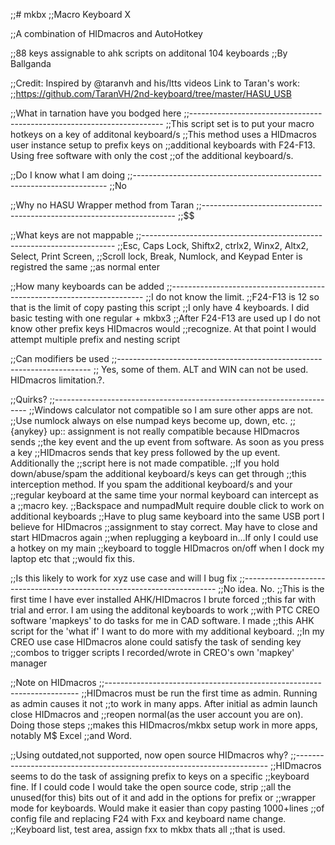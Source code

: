 ;;# mkbx
;;Macro Keyboard X

;;A combination of HIDmacros and AutoHotkey

;;88 keys assignable to ahk scripts on additonal 104 keyboards
;;By Ballganda

;;Credit: Inspired by @taranvh and his/ltts videos Link to Taran's work:
;;https://github.com/TaranVH/2nd-keyboard/tree/master/HASU_USB

;;What in tarnation have you bodged here
;;-----------------------------------------------------------------------
;;This script set is to put your macro hotkeys on a key of additonal keyboard/s
;;This method uses a HIDmacros user instance setup to prefix keys on 
;;additional keyboards with F24-F13. Using free software with only the cost
;;of the additional keyboard/s. 

;;Do I know what I am doing
;;-----------------------------------------------------------------------
;;No

;;Why no HASU Wrapper method from Taran
;;-----------------------------------------------------------------------
;;$$

;;What keys are not mappable
;;-----------------------------------------------------------------------
;;Esc, Caps Lock, Shiftx2, ctrlx2, Winx2, Altx2, Select, Print Screen, 
;;Scroll lock, Break, Numlock, and Keypad Enter is registred the same
;;as normal enter

;;How many keyboards can be added
;;-----------------------------------------------------------------------
;;I do not know the limit. 
;;F24-F13 is 12 so that is the limit of copy pasting this script
;;I only have 4 keyboards. I did basic testing with one regular + mkbx3
;;After F24-F13 are used up I do not know other prefix keys HIDmacros would
;;recognize. At that point I would attempt multiple prefix and nesting script

;;Can modifiers be used
;;-----------------------------------------------------------------------
;; Yes, some of them. ALT and WIN can not be used. HIDmacros limitation.?.

;;Quirks?
;;-----------------------------------------------------------------------
;;Windows calculator not compatible so I am sure other apps are not.
;;Use numlock always on else numpad keys become up, down, etc.
;;{anykey} up:: assignment is not really compatible because HIDmacros sends
;;the key event and the up event from software. As soon as you press a key
;;HIDmacros sends that key press followed by the up event. Additionally the
;;script here is not made compatible. 
;;If you hold down/abuse/spam the additional keyboard/s keys can get through
;;this interception method. If you spam the additional keyboard/s and your
;;regular keyboard at the same time your normal keyboard can intercept as a
;;macro key. 
;;Backspace and numpadMult require double click to work on additional keyboards
;;Have to plug same keyboard into the same USB port I believe for HIDmacros 
;;assignment to stay correct. May have to close and start HIDmacros again 
;;when replugging a keyboard in...If only I could use a hotkey on my main
;;keyboard to toggle HIDmacros on/off when I dock my laptop etc that
;;would fix this.

;;Is this likely to work for xyz use case and will I bug fix
;;-----------------------------------------------------------------------
;;No idea. No.
;;This is the first time I have ever installed AHK/HIDmacros I brute forced
;;this far with trial and error. I am using the additonal keyboards to work
;;with PTC CREO software 'mapkeys' to do tasks for me in CAD software. I made
;;this AHK script for the 'what if' I want to do more with my additional keyboard.
;;In my CREO use case HIDmacros alone could satisfy the task of sending key 
;;combos to trigger scripts I recorded/wrote in CREO's own 'mapkey' manager

;;Note on HIDmacros
;;-----------------------------------------------------------------------
;;HIDmacros must be run the first time as admin. Running as admin causes it not
;;to work in many apps. After initial as admin launch close HIDmacros and
;;reopen normal(as the user account you are on). Doing those steps
;;makes this HIDmacros/mkbx setup work in more apps, notably M$ Excel
;;and Word.

;;Using outdated,not supported, now open source HIDmacros why?
;;-----------------------------------------------------------------------
;;HIDmacros seems to do the task of assigning prefix to keys on a specific
;;keyboard fine. If I could code I would take the open source code, strip
;;all the unused(for this) bits out of it and add in the options for prefix or
;;wrapper mode for keyboards. Would make it easier than copy pasting 1000+lines
;;of config file and replacing F24 with Fxx and keyboard name change. 
;;Keyboard list, test area, assign fxx to mkbx thats all 
;;that is used.
